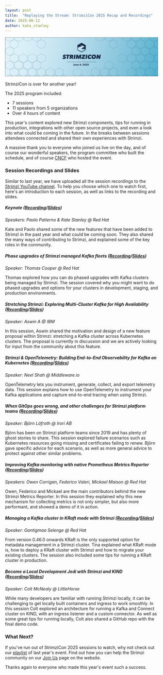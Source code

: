 ```yaml
---
layout: post
title:  "Replaying the Stream: StrimziCon 2025 Recap and Recordings"
date: 2025-06-12
author: kate_stanley
---
```


![StrimziCon 2025 Banner](/assets/images/posts/2025-01-29-strimzicon2025-banner.png)

StrimziCon is over for another year!

The 2025 program included:
* 7 sessions
* 11 speakers from 5 organizations
* Over 4 hours of content

This year's content explored new Strimzi components, tips for running in production, integrations with other open source projects, and even a look into what could be coming in the future.
In the breaks between sessions attendees connected and shared their own experiences with Strimzi.

A massive thank you to everyone who joined us live on the day, and of course our wonderful speakers, the program committee who built the schedule, and of course [CNCF](https://www.cncf.io/) who hosted the event.

### Session Recordings and Slides

Similar to last year, we have uploaded all the session recordings to the [Strimzi YouTube channel](https://youtube.com/playlist?list=PLpI4X8PMthYemH5ffnnOFLRhKpJiY1oAn&feature=shared).
To help you choose which one to watch first, here's an introduction to each session, as well as links to the recording and slides.

##### Keynote ([Recording][keynote-pres]/[Slides][keynote-slides])

_Speakers: Paolo Patierno & Kate Stanley @ Red Hat_

Kate and Paolo shared some of the new features that have been added to Strimzi in the past year and what could be coming soon.
They also shared the many ways of contributing to Strimzi, and explained some of the key roles in the community.

##### Phase upgrades of Strimzi managed Kafka fleets ([Recording][upgrades-pres]/[Slides][upgrades-slides])

_Speaker: Thomas Cooper @ Red Hat_

Thomas explored how you can do phased upgrades with Kafka clusters being managed by Strimzi.
The session covered why you might want to do phased upgrades and options for your clusters in development, staging, and production environments.

##### Stretching Strimzi: Exploring Multi-Cluster Kafka for High Availability ([Recording][stretch-pres]/[Slides][stretch-slides])

_Speaker: Aswin A @ IBM_

In this session, Aswin shared the motivation and design of a new feature proposal within Strimzi: stretching a Kafka cluster across Kubernetes clusters.
The proposal is currently in discussion and we are actively looking for input from the community about this feature.

##### Strimzi & OpenTelemetry: Building End-to-End Observability for Kafka on Kubernetes ([Recording][otel-pres]/[Slides][otel-slides])

_Speaker: Neel Shah @ Middleware.io_

OpenTelemetry lets you instrument, generate, collect, and export telemetry data.
This session explains how to use OpenTelemetry to instrument your Kafka applications and capture end-to-end tracing when using Strimzi.

##### When GitOps goes wrong, and other challenges for Strimzi platform teams ([Recording][gitops-pres]/[Slides][gitops-slides])

_Speaker: Björn Löfroth @ Irori AB_

Björn has been on Strimzi platform teams since 2019 and has plenty of ghost stories to share.
This session explored failure scenarios such as Kubernetes resources going missing and certificates failing to renew.
Björn gave specific advice for each scenario, as well as more general advice to protect against other similar problems.

##### Improving Kafka monitoring with native Prometheus Metrics Reporter ([Recording][metrics-pres]/[Slides][metrics-slides])

_Speakers: Owen Corrigan, Federico Valeri, Mickael Maison @ Red Hat_

Owen, Federico and Mickael are the main contributors behind the new Strimzi Metrics Reporter.
In this session they explained why this new mechanism for collecting metrics is not only simpler, but also more performant, and showed a demo of it in action.

##### Managing a Kafka cluster in KRaft mode with Strimzi ([Recording][kraft-pres]/[Slides][kraft-slides])

_Speaker: Gantigmaa Selenge @ Red Hat_

From version 0.46.0 onwards KRaft is the only supported option for metadata management in a Strimzi cluster.
Tina explained what KRaft mode is, how to deploy a KRaft cluster with Strimzi and how to migrate your existing clusters.
The session also included some tips for running a KRaft cluster in production.

##### Become a Local Development Jedi with Strimzi and KIND ([Recording][localdev-pres]/[Slides][localdev-slides])

_Speaker: Colt McNealy @ LittleHorse_

While many developers are familiar with running Strimzi locally, it can be challenging to get locally built containers and ingress to work smoothly.
In this session Colt explored an architecture for running a Kafka and Connect cluster on KIND, with an ingress listener and a custom connector.
As well as some great tips for running locally, Colt also shared a GitHub repo with the final demo code.

### What Next?

If you've run out of StrimziCon 2025 sessions to watch, why not check out our [playlist](https://youtube.com/playlist?list=PLpI4X8PMthYemH5ffnnOFLRhKpJiY1oAn&feature=shared) of last year's event.
Find out how you can help the Strimzi community on our [Join Us](https://strimzi.io/join-us/) page on the website.

Thanks again to everyone who made this year's event such a success.

[keynote-slides]: https://drive.google.com/file/d/1LcWd9FDWJUbNcI6ORr1uCHrJpO6K6UDu/view?usp=sharing
[keynote-pres]: https://youtu.be/E70feFC42rA?si=ukH8ZLz4Iw12xFsg
[upgrades-slides]: https://tomcooper.dev/files/StrimziCon_2025_Phased_Upgrades.pdf
[upgrades-pres]: https://youtu.be/pEuYFFkQCUU?si=cjhkKEVTBrvAGhRD
[stretch-slides]: https://drive.google.com/file/d/1gkB2E-SBNCSZicwvlF93QJU6yAA6JTSn/view?usp=sharing
[stretch-pres]: https://youtu.be/_FgZx0Vc6eM?si=5WPtP6w38acahzhS
[otel-slides]: https://drive.google.com/file/d/17xBkXASHitQ17NvMWPMEHGnb9n6iZpmG/view?usp=sharing
[otel-pres]: https://youtu.be/F_d5ILEx_Hc?si=Dgk0qYO6qbfCeJMe
[gitops-slides]: https://drive.google.com/file/d/1snso1nR1hRdIHxbsiFw6qcQW0a3xxGna/view?usp=sharing
[gitops-pres]: https://youtu.be/yR2MxmMHbxY?si=SUnLMyA8DGDo44Mz
[metrics-slides]: https://docs.google.com/presentation/d/1ZBCVy6YixAc8zHQsuwD2dj044r6HzULjQZo2-RLSA_k
[metrics-pres]: https://youtu.be/evKGEziQj54?si=IQjbJ9hCsvYbpSOp
[kraft-slides]: tbd
[kraft-pres]: https://youtu.be/wJx2NYCFgHA?si=1LdmFGvFO8Np7Pbw
[localdev-slides]: https://docs.google.com/presentation/d/14Az1s9_E0NuwLperuIdoTsVXuGTP1CrcgdcqDGe6Pic/edit?usp=sharing
[localdev-pres]: https://youtu.be/1op81ib99SU?si=m_F06OLEPcaecEIM
